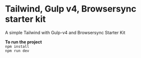 # Tailwind, Gulp v4, Browsersync starter kit
A simple Tailwind with Gulp-v4 and Browsersync Starter Kit

**To run the project**  
`npm install`  
`npm run dev`

